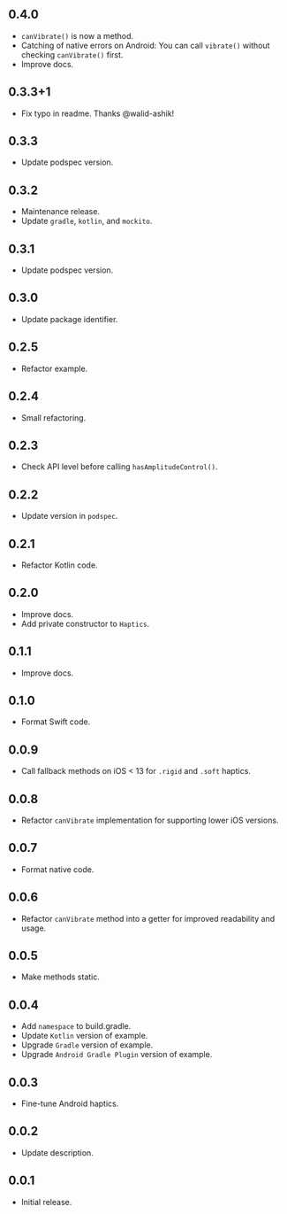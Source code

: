 ## 0.4.0

* `canVibrate()` is now a method.
* Catching of native errors on Android: You can call `vibrate()` without checking `canVibrate()` first.
* Improve docs.

## 0.3.3+1

* Fix typo in readme. Thanks @walid-ashik!

## 0.3.3

* Update podspec version.

## 0.3.2

* Maintenance release.
* Update `gradle`, `kotlin`, and `mockito`.

## 0.3.1

* Update podspec version.

## 0.3.0

* Update package identifier.

## 0.2.5

* Refactor example.

## 0.2.4

* Small refactoring.

## 0.2.3

* Check API level before calling `hasAmplitudeControl()`.

## 0.2.2

* Update version in `podspec`.

## 0.2.1

* Refactor Kotlin code.

## 0.2.0

* Improve docs.
* Add private constructor to `Haptics`.

## 0.1.1

* Improve docs.

## 0.1.0

* Format Swift code.

## 0.0.9

* Call fallback methods on iOS < 13 for `.rigid` and `.soft` haptics.

## 0.0.8

* Refactor `canVibrate` implementation for supporting lower iOS versions.

## 0.0.7

* Format native code.

## 0.0.6

* Refactor `canVibrate` method into a getter for improved readability and usage.

## 0.0.5

* Make methods static.

## 0.0.4

* Add `namespace` to build.gradle.
* Update `Kotlin` version of example.
* Upgrade `Gradle` version of example.
* Upgrade `Android Gradle Plugin` version of example.

## 0.0.3

* Fine-tune Android haptics.

## 0.0.2

* Update description.

## 0.0.1

* Initial release.

